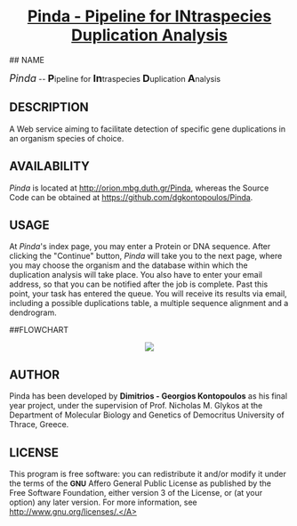 <center>
  <a href="http://orion.mbg.duth.gr/Pinda/cgi/Pinda.cgi"><H1>
    Pinda - Pipeline for INtraspecies Duplication Analysis
  </H1></a>
</center>
## NAME

*<font size="+1">Pinda</font>* -- <font size="+1"><b>P</b></font>ipeline for <font size="+1"><b>In</b></font>traspecies <font size="+1"><b>D</b></font>uplication <font size="+1"><b>A</b></font>nalysis 
## DESCRIPTION

A Web service aiming to facilitate detection of specific gene duplications in an organism species of choice. 

## AVAILABILITY

*Pinda* is located at <a href="http://orion.mbg.duth.gr/Pinda" style="text-decoration:none">http://orion.mbg.duth.gr/Pinda</a>, whereas the Source Code can be obtained at <a href="https://github.com/dgkontopoulos/Pinda" style="text-decoration:none">https://github.com/dgkontopoulos/Pinda</a>. 

## USAGE

At *Pinda*'s index page, you may enter a Protein or DNA sequence. After clicking the "Continue" button, *Pinda* will take you to the next page, where you may choose the organism and the database within which the duplication analysis will take place. You also have to enter your email address, so that you can be notified after the job is complete. Past this point, your task has entered the queue. You will receive its results via email, including a possible duplications table, a multiple sequence alignment and a dendrogram.

##FLOWCHART

<center>
<img src="http://orion.mbg.duth.gr/Pinda/flowchart.png">
</center>

## AUTHOR

Pinda has been developed by <b>Dimitrios - Georgios Kontopoulos</b> as his final year project, under the supervision of <a href="http://utopia.duth.gr/~glykos" style="text-decoration:none">Prof. Nicholas M. Glykos</a> at the <a href="http://www.mbg.duth.gr" style="text-decoration:none">Department of Molecular Biology and Genetics</a> of <a href="http://www.duth.gr" style="text-decoration:none">Democritus University of Thrace, Greece</a>.

## LICENSE 
This program is free software: you can redistribute it and/or modify it under the terms of the 
**<FONT SIZE="-1">GNU</FONT>** Affero General Public License as published by the Free Software Foundation, either version 3 of the License, or (at your option) any later version. 
For more information, see <A HREF="http://www.gnu.org/licenses/" style="text-decoration:none">http://www.gnu.org/licenses/.</A> 
</BODY> </HTML>
